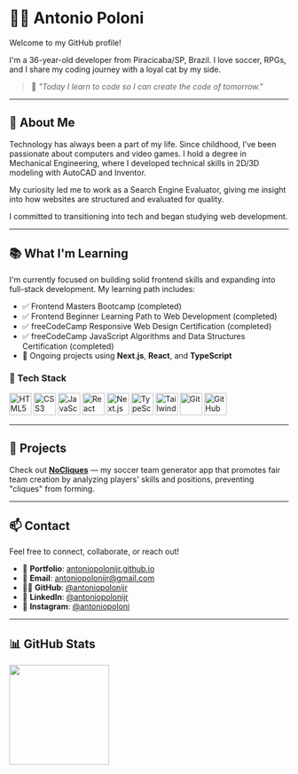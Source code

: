 # 👨‍💻 Antonio Poloni

Welcome to my GitHub profile!

I'm a 36-year-old developer from Piracicaba/SP, Brazil. I love soccer, RPGs, and I share my coding journey with a loyal cat by my side.

> 🧠 *"Today I learn to code so I can create the code of tomorrow."*

---

## 🚀 About Me

Technology has always been a part of my life. Since childhood, I’ve been passionate about computers and video games. I hold a degree in Mechanical Engineering, where I developed technical skills in 2D/3D modeling with AutoCAD and Inventor.

My curiosity led me to work as a Search Engine Evaluator, giving me insight into how websites are structured and evaluated for quality.

I committed to transitioning into tech and began studying web development.

---

## 📚 What I'm Learning

I'm currently focused on building solid frontend skills and expanding into full-stack development. My learning path includes:

- ✅ Frontend Masters Bootcamp (completed)
- ✅ Frontend Beginner Learning Path to Web Development (completed)
- ✅ freeCodeCamp Responsive Web Design Certification (completed)
- ✅ freeCodeCamp JavaScript Algorithms and Data Structures Certification (completed)
- 🔄 Ongoing projects using **Next.js**, **React**, and **TypeScript**

### 🧰 Tech Stack

<img src="https://cdn.jsdelivr.net/gh/devicons/devicon@latest/icons/html5/html5-original.svg" width="40" height="40" alt="HTML5"/> <img src="https://cdn.jsdelivr.net/gh/devicons/devicon@latest/icons/css3/css3-original.svg" width="40" height="40" alt="CSS3"/>
<img src="https://cdn.jsdelivr.net/gh/devicons/devicon@latest/icons/javascript/javascript-original.svg" width="40" height="40" alt="JavaScript"/>
<img src="https://cdn.jsdelivr.net/gh/devicons/devicon@latest/icons/react/react-original.svg" width="40" height="40" alt="React"/>
<img src="https://cdn.jsdelivr.net/gh/devicons/devicon@latest/icons/nextjs/nextjs-original.svg" width="40" height="40" alt="Next.js"/>
<img src="https://cdn.jsdelivr.net/gh/devicons/devicon@latest/icons/typescript/typescript-original.svg" width="40" height="40" alt="TypeScript"/>
<img src="https://cdn.jsdelivr.net/gh/devicons/devicon@latest/icons/tailwindcss/tailwindcss-original.svg" width="40" height="40" alt="Tailwind CSS"/>
<img src="https://cdn.jsdelivr.net/gh/devicons/devicon@latest/icons/git/git-original.svg" width="40" height="40" alt="Git"/>
<img src="https://cdn.jsdelivr.net/gh/devicons/devicon@latest/icons/github/github-original.svg" width="40" height="40" alt="GitHub"/>

---

## 🌱 Projects

Check out [**NoCliques**](https://github.com/antoniopolonijr/nocliques) — my soccer team generator app that promotes fair team creation by analyzing players' skills and positions, preventing "cliques" from forming.

---

## 📫 Contact

Feel free to connect, collaborate, or reach out!

- 💼 **Portfolio**: [antoniopolonijr.github.io](https://antoniopolonijr.github.io/)
- 💌 **Email**: [antoniopolonijr@gmail.com](mailto:antoniopolonijr@gmail.com)
- 🧑‍💻 **GitHub**: [@antoniopolonijr](https://github.com/antoniopolonijr)
- 💼 **LinkedIn**: [@antoniopolonijr](https://www.linkedin.com/in/antonio-br%C3%A1s-poloni-j%C3%BAnior-27148390/)
- 📸 **Instagram**: [@antoniopoloni](https://instagram.com/antoniopoloni)

---

## 📊 GitHub Stats

<div>
  <img loading="lazy" height="180em" src="https://github-readme-stats.vercel.app/api/top-langs/?username=antoniopolonijr&layout=compact&langs_count=7&theme=dracula"/>
</div>
